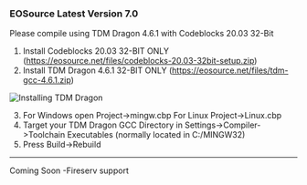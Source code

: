 ### EOSource Latest Version 7.0

Please compile using TDM Dragon 4.6.1 with Codeblocks 20.03 32-Bit

1. Install Codeblocks 20.03 32-BIT ONLY
(https://eosource.net/files/codeblocks-20.03-32bit-setup.zip)
2. Install TDM Dragon 4.6.1 32-BIT ONLY
(https://eosource.net/files/tdm-gcc-4.6.1.zip)

![Installing TDM Dragon](https://eosource.net/files/tdm-setup.png)

3. For Windows open Project->mingw.cbp For Linux Project->Linux.cbp
4. Target your TDM Dragon GCC Directory in Settings->Compiler->Toolchain Executables (normally located in C:/MINGW32)
5. Press Build->Rebuild
---
Coming Soon
-Fireserv support
